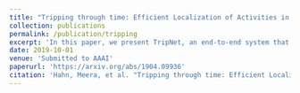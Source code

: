 ```yaml
---
title: "Tripping through time: Efficient Localization of Activities in Videos"
collection: publications
permalink: /publication/tripping
excerpt: 'In this paper, we present TripNet, an end-to-end system that uses a gated attention architecture to model fine-grained textual and visual representations in order to align text and video content. Furthermore, TripNet uses reinforcement learning to efficiently localize relevant activity clips in long videos, by learning how to intelligently skip around the video.'
date: 2019-10-01
venue: 'Submitted to AAAI'
paperurl: 'https://arxiv.org/abs/1904.09936'
citation: 'Hahn, Meera, et al. "Tripping through time: Efficient Localization of Activities in Videos." arXiv preprint arXiv:1904.09936 (2019).'
---
```

